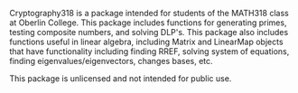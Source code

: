 Cryptography318 is a package intended for students of the MATH318 class
at Oberlin College. This package includes functions for generating primes,
testing composite numbers, and solving DLP's. This package also includes functions
useful in linear algebra, including Matrix and LinearMap objects that have 
functionality including finding RREF, solving system of equations, 
finding eigenvalues/eigenvectors, changes bases, etc.

This package is unlicensed and not intended for public use.